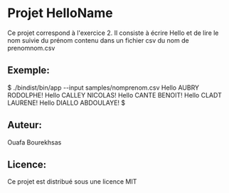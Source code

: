 <h1> Projet HelloName </h1>

Ce projet correspond à l'exercice 2. 
Il consiste à écrire Hello et de lire le nom suivie du prénom contenu dans un fichier csv du nom de prenomnom.csv



<h2> Exemple: </h2>

$  ./bindist/bin/app --input samples/nomprenom.csv
Hello AUBRY RODOLPHE!
Hello CALLEY NICOLAS!
Hello CANTE BENOIT!
Hello CLADT LAURENE!
Hello DIALLO ABDOULAYE!
$

<h2> Auteur: </h2>

Ouafa Bourekhsas

<h2> Licence: </h2>

Ce projet est distribué sous une licence MIT